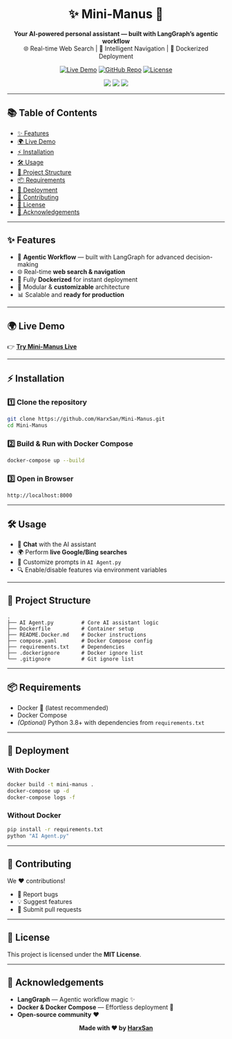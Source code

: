 <div align="center">

# ✨ Mini-Manus 🚀
**Your AI-powered personal assistant — built with LangGraph’s agentic workflow**  
🌐 Real-time Web Search | 🧭 Intelligent Navigation | 🐳 Dockerized Deployment  

[![Live Demo](https://img.shields.io/badge/Demo-Live-success?style=for-the-badge&logo=google-chrome)](https://mini-manus.onrender.com)
[![GitHub Repo](https://img.shields.io/badge/GitHub-Repository-blue?style=for-the-badge&logo=github)](https://github.com/HarxSan/Mini-Manus)
[![License](https://img.shields.io/badge/License-MIT-green?style=for-the-badge)](#-license)

<img src="https://img.shields.io/badge/Python-3.8+-blue?style=flat-square&logo=python" /> 
<img src="https://img.shields.io/badge/Docker-Ready-blue?style=flat-square&logo=docker" /> 
<img src="https://img.shields.io/badge/LangGraph-Agentic-orange?style=flat-square" />

</div>

---

## 📚 Table of Contents
- [✨ Features](#-features)
- [🌍 Live Demo](#-live-demo)
- [⚡ Installation](#-installation)
- [🛠 Usage](#-usage)
- [📂 Project Structure](#-project-structure)
- [📦 Requirements](#-requirements)
- [🚀 Deployment](#-deployment)
- [🤝 Contributing](#-contributing)
- [📜 License](#-license)
- [🙏 Acknowledgements](#-acknowledgements)

---

## ✨ Features
- 🚀 **Agentic Workflow** — built with LangGraph for advanced decision-making  
- 🌐 Real-time **web search & navigation**  
- 🐳 Fully **Dockerized** for instant deployment  
- 🔧 Modular & **customizable** architecture  
- 📊 Scalable and **ready for production**  

---

## 🌍 Live Demo
👉 **[Try Mini-Manus Live](https://mini-manus.onrender.com)**

---

## ⚡ Installation

### 1️⃣ Clone the repository
```bash
git clone https://github.com/HarxSan/Mini-Manus.git
cd Mini-Manus
```

### 2️⃣ Build & Run with Docker Compose
```bash
docker-compose up --build
```

### 3️⃣ Open in Browser
```
http://localhost:8000
```

---

## 🛠 Usage
- 💬 **Chat** with the AI assistant  
- 🌍 Perform **live Google/Bing searches**  
- 📝 Customize prompts in `AI Agent.py`  
- 🔍 Enable/disable features via environment variables  

---

## 📂 Project Structure
```
.
├── AI Agent.py         # Core AI assistant logic
├── Dockerfile          # Container setup
├── README.Docker.md    # Docker instructions
├── compose.yaml        # Docker Compose config
├── requirements.txt    # Dependencies
├── .dockerignore       # Docker ignore list
└── .gitignore          # Git ignore list
```

---

## 📦 Requirements
- Docker 🐳 (latest recommended)  
- Docker Compose  
- *(Optional)* Python 3.8+ with dependencies from `requirements.txt`  

---

## 🚀 Deployment

### With Docker
```bash
docker build -t mini-manus .
docker-compose up -d
docker-compose logs -f
```

### Without Docker
```bash
pip install -r requirements.txt
python "AI Agent.py"
```

---

## 🤝 Contributing
We ❤️ contributions!  
- 🐛 Report bugs  
- 💡 Suggest features  
- 📂 Submit pull requests  

---

## 📜 License
This project is licensed under the **MIT License**.  

---

## 🙏 Acknowledgements
- **LangGraph** — Agentic workflow magic ✨  
- **Docker & Docker Compose** — Effortless deployment 🐳  
- **Open-source community** ❤️  

<div align="center">

**Made with ❤️ by [HarxSan](https://github.com/HarxSan)**

</div>
